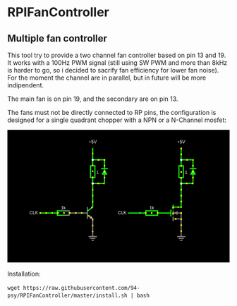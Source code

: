 # RPIFanController

## Multiple fan controller

This tool try to provide a two channel fan controller based on pin 13 and 19. It works with a 100Hz PWM signal (still using SW PWM and more than 8kHz is harder to go, so i decided to sacrify fan efficiency for lower fan noise). For the moment the channel are in parallel, but in future will be more indipendent.

The main fan is on pin 19, and the secondary are on pin 13.

The fans must not be directly connected to RP pins, the configuration is designed for a single quadrant chopper with a NPN or a N-Channel mosfet:

![Chopper configuration](https://github.com/94-psy/RPIFanController/blob/master/chopper.png "Chopper configuration")

Installation:

`wget https://raw.githubusercontent.com/94-psy/RPIFanController/master/install.sh | bash`
